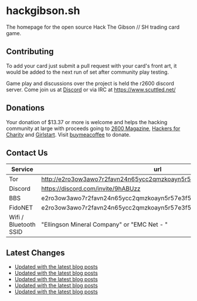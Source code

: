 # hackgibson.sh
The homepage for the open source Hack The Gibson // SH trading card game.


## Contributing

To add your card just submit a pull request with your card's front art, it would be added to the next run of set after community play testing.

Game play and discussions over the project is held the r2600 discord server. Come join us at [Discord](https://discord.com/invite/9hABUzz) or via IRC at https://www.scuttled.net/


## Donations

Your donation of $13.37 or more is welcome and helps the hacking community at large with proceeds going to [2600 Magazine](https://2600.com/), [Hackers for Charity](https://hackersforcharity.org) and [Girlstart](https://girlstart.org).  Visit [buymeacoffee](https://www.buymeacoffee.com/hackgibson.sh) to donate.


## Contact Us

Service | url
-|-
Tor | http://e2ro3ow3awo7r2favn24n65ycc2qmzkoayn5r57e3f56nvjwdcgg32ad.onion
Discord | https://discord.com/invite/9hABUzz
BBS | e2ro3ow3awo7r2favn24n65ycc2qmzkoayn5r57e3f56nvjwdcgg32ad.onion:23
FidoNET | e2ro3ow3awo7r2favn24n65ycc2qmzkoayn5r57e3f56nvjwdcgg32ad.onion:24554
Wifi / Bluetooth SSID | "Ellingson Mineral Company" or "EMC Net - <fidonet address>"

## Latest Changes
<!-- BLOG-POST-LIST:START -->
- [Updated with the latest blog posts](https://github.com/DFW2600/hackgibson.sh/commit/aee4058b476f0f9741aa197b84881acc50ae3b3c)
- [Updated with the latest blog posts](https://github.com/DFW2600/hackgibson.sh/commit/fe5b30c8753e32be6b619ccdb7c024d39d4b8c99)
- [Updated with the latest blog posts](https://github.com/DFW2600/hackgibson.sh/commit/9f0c6ab4419f386b9601e335bfe8e7ecc49fb2f7)
- [Updated with the latest blog posts](https://github.com/DFW2600/hackgibson.sh/commit/f5ce613f83facaa3f8ab95832f9c60938922349d)
- [Updated with the latest blog posts](https://github.com/DFW2600/hackgibson.sh/commit/61247c749cbb436af0da1833e22b3df03f4772dc)
<!-- BLOG-POST-LIST:END -->
